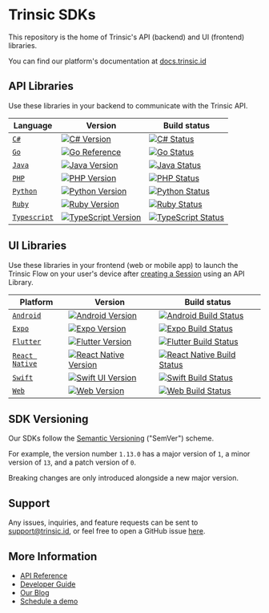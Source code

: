 # Trinsic SDKs

This repository is the home of Trinsic's API (backend) and UI (frontend) libraries.

You can find our platform's documentation at [docs.trinsic.id](https://docs.trinsic.id)

## API Libraries

Use these libraries in your backend to communicate with the Trinsic API.

|Language|Version|Build status|
|---|---|---|
|[`C#`](./api-csharp/)|[![C# Version](https://img.shields.io/nuget/v/Trinsic.Api)](https://www.nuget.org/packages/WorkOS.net)|[![C# Status](https://github.com/trinsic-id/sdk/actions/workflows/api-csharp-release.yml/badge.svg)](https://github.com/trinsic-id/sdk/actions?query=branch%main)|
|[`Go`](./api-go/) | [![Go Reference](https://pkg.go.dev/badge/github.com/trinsic-id/sdk-go-api)](https://pkg.go.dev/github.com/trinsic-id/sdk-go-api)| [![Go Status](https://github.com/trinsic-id/sdk/actions/workflows/api-go-release.yml/badge.svg)](https://github.com/trinsic-id/sdk/actions?query=branch%main)|
|[`Java`](./api-java/) |[![Java Version](https://img.shields.io/jitpack/version/com.github.trinsic-id/sdk-java-api)](https://jitpack.io/#trinsic-id/sdk-java-api)| [![Java Status](https://github.com/trinsic-id/sdk/actions/workflows/api-java-release.yml/badge.svg)](https://github.com/trinsic-id/sdk/actions?query=branch%main)|
|[`PHP`](./api-php/)| [![PHP Version](https://img.shields.io/packagist/v/trinsic/api)](https://packagist.org/packages/trinsic/api)| [![PHP Status](https://github.com/trinsic-id/sdk/actions/workflows/api-php-release.yml/badge.svg)](https://github.com/trinsic-id/sdk/actions?query=branch%main)|
|[`Python`](./api-python/)| [![Python Version](https://img.shields.io/pypi/v/trinsic-api)](https://pypi.org/project/Trinsic-Api/)| [![Python Status](https://github.com/trinsic-id/sdk/actions/workflows/api-python-release.yml/badge.svg)](https://github.com/trinsic-id/sdk/actions?query=branch%main)|
|[`Ruby`](./api-ruby/)| [![Ruby Version](https://img.shields.io/gem/v/trinsic_api)](https://rubygems.org/gems/trinsic_api) | [![Ruby Status](https://github.com/trinsic-id/sdk/actions/workflows/api-ruby-release.yml/badge.svg)](https://github.com/trinsic-id/sdk/actions?query=branch%main)|
|[`Typescript`](./api-typescript/) |[![TypeScript Version](https://img.shields.io/npm/v/@trinsic/api.svg)](https://www.npmjs.org/package/@trinsic/api)| [![TypeScript Status](https://github.com/trinsic-id/sdk/actions/workflows/api-typescript-release.yml/badge.svg)](https://github.com/trinsic-id/sdk/actions?query=branch%main)|

## UI Libraries

Use these libraries in your frontend (web or mobile app) to launch the Trinsic Flow on your user's device after [creating a Session](https://docs.trinsic.id/docs/developer-tools) using an API Library.

|Platform|Version|Build status|
|---|---|---|
|[`Android`](./ui-android/)| [![Android Version](https://img.shields.io/jitpack/version/com.github.trinsic-id/sdk-android-ui)](https://jitpack.io/#trinsic-id/sdk-java-api)| [![Android Build Status](https://github.com/trinsic-id/sdk/actions/workflows/ui-android-release.yml/badge.svg)](https://github.com/trinsic-id/sdk/actions?query=branch%main)|
|[`Expo`](./ui-expo/) |[![Expo Version](https://img.shields.io/npm/v/@trinsic/expo-ui.svg)](https://www.npmjs.org/package/@trinsic/expo-ui)| [![Expo Build Status](https://github.com/trinsic-id/sdk/actions/workflows/ui-expo-release.yml/badge.svg)](https://github.com/trinsic-id/sdk/actions?query=branch%main)|
|[`Flutter`](./ui-flutter/)| [![Flutter Version](https://img.shields.io/pub/v/trinsic_flutter_ui.svg)](https://pub.dev/packages/trinsic_flutter_ui) |[![Flutter Build Status](https://github.com/trinsic-id/sdk/actions/workflows/ui-flutter-release.yml/badge.svg)](https://github.com/trinsic-id/sdk/actions?query=branch%main)|
|[`React Native`](./ui-react-native/)| [![React Native Version](https://img.shields.io/npm/v/@trinsic/react-native-ui.svg)](https://www.npmjs.org/package/@trinsic/react-native-ui)| [![React Native Build Status](https://github.com/trinsic-id/sdk/actions/workflows/ui-react-native-release.yml/badge.svg)](https://github.com/trinsic-id/sdk/actions?query=branch%main)|
|[`Swift`](./ui-swift/)| [![Swift UI Version](https://img.shields.io/cocoapods/v/TrinsicUI.svg)]([https://www.npmjs.org/package/@trinsic/react-native-ui](https://cocoapods.org/pods/TrinsicUI)) |[![Swift Build Status](https://github.com/trinsic-id/sdk/actions/workflows/ui-swift-release.yml/badge.svg)](https://github.com/trinsic-id/sdk/actions?query=branch%main)|
|[`Web`](./ui-web/)| [![Web Version](https://img.shields.io/npm/v/@trinsic/web-ui.svg)](https://www.npmjs.org/package/@trinsic/web-ui) |[![Web Build Status](https://github.com/trinsic-id/sdk/actions/workflows/ui-web-release.yml/badge.svg)](https://github.com/trinsic-id/sdk/actions?query=branch%main)|

## SDK Versioning

Our SDKs follow the [Semantic Versioning](https://semver.org) ("SemVer") scheme.

For example, the version number `1.13.0` has a major version of `1`, a minor version of `13`, and a patch version of `0`.

Breaking changes are only introduced alongside a new major version.

## Support

Any issues, inquiries, and feature requests can be sent to [support@trinsic.id](mailto:support@trinsic.id), or feel free to open a GitHub issue [here](https://github.com/trinsic-id/sdk/issues).

## More Information

- [API Reference](https://docs.trinsic.id/reference)
- [Developer Guide](https://docs.trinsic.id/docs/developer-tools)
- [Our Blog](https://trinsic.id/blog/)
- [Schedule a demo](https://trinsic.id/contact/)
